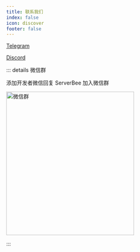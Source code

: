 ```yaml
---
title: 联系我们
index: false
icon: discover
footer: false
---
```


[Telegram](https://t.me/serverbee)

[Discord](https://discord.gg/AM3rC32CC8)

::: details 微信群

添加开发者微信回复 ServerBee 加入微信群

<img src="/img/wechat.jpg" width="340" height="380" alt="微信群" />

:::